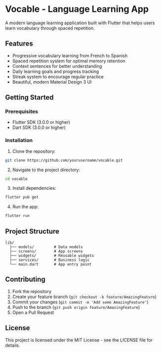 # Vocable - Language Learning App

A modern language learning application built with Flutter that helps users learn vocabulary through spaced repetition.

## Features

- Progressive vocabulary learning from French to Spanish
- Spaced repetition system for optimal memory retention
- Context sentences for better understanding
- Daily learning goals and progress tracking
- Streak system to encourage regular practice
- Beautiful, modern Material Design 3 UI

## Getting Started

### Prerequisites

- Flutter SDK (3.0.0 or higher)
- Dart SDK (3.0.0 or higher)

### Installation

1. Clone the repository:
```bash
git clone https://github.com/yourusername/vocable.git
```

2. Navigate to the project directory:
```bash
cd vocable
```

3. Install dependencies:
```bash
flutter pub get
```

4. Run the app:
```bash
flutter run
```

## Project Structure

```
lib/
  ├── models/         # Data models
  ├── screens/        # App screens
  ├── widgets/        # Reusable widgets
  ├── services/       # Business logic
  └── main.dart       # App entry point
```

## Contributing

1. Fork the repository
2. Create your feature branch (`git checkout -b feature/AmazingFeature`)
3. Commit your changes (`git commit -m 'Add some AmazingFeature'`)
4. Push to the branch (`git push origin feature/AmazingFeature`)
5. Open a Pull Request

## License

This project is licensed under the MIT License - see the LICENSE file for details.
